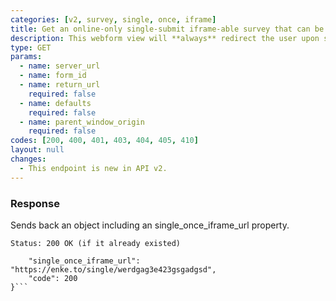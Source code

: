 ```yaml
---
categories: [v2, survey, single, once, iframe]
title: Get an online-only single-submit iframe-able survey that can be submitted once per user (existing)
description: This webform view will **always** redirect the user upon successful submission of a single record. It has some basic protection to prevent the same user (browser & device) from submitting more than once.
type: GET
params: 
  - name: server_url 
  - name: form_id
  - name: return_url
    required: false
  - name: defaults
    required: false
  - name: parent_window_origin
    required: false
codes: [200, 400, 401, 403, 404, 405, 410]
layout: null
changes:
  - This endpoint is new in API v2.
---
```


### Response

Sends back an object including an single_once_iframe_url property.

```Status: 200 OK (if it already existed)```
```{
    "single_once_iframe_url": "https://enke.to/single/werdgag3e423gsgadgsd",
    "code": 200
}```
